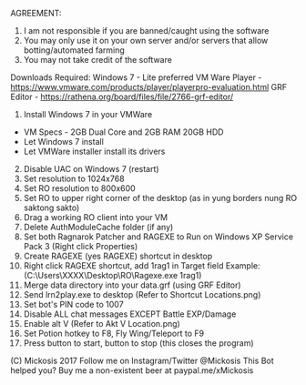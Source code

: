 AGREEMENT:
1. I am not responsible if you are banned/caught using the software
2. You may only use it on your own server and/or servers that allow botting/automated farming
3. You may not take credit of the software

Downloads Required:
Windows 7 - Lite preferred
VM Ware Player - https://www.vmware.com/products/player/playerpro-evaluation.html
GRF Editor - https://rathena.org/board/files/file/2766-grf-editor/

1. Install Windows 7 in your VMWare
- VM Specs - 2GB Dual Core and 2GB RAM 20GB HDD
- Let Windows 7 install
- Let VMWare installer install its drivers
2. Disable UAC on Windows 7 (restart)
3. Set resolution to 1024x768
4. Set RO resolution to 800x600
5. Set RO to upper right corner of the desktop (as in yung borders nung RO saktong sakto)
6. Drag a working RO client into your VM
7. Delete AuthModuleCache folder (if any)
8. Set both Ragnarok Patcher and RAGEXE to Run on Windows XP Service Pack 3 (Right click Properties)
9. Create RAGEXE (yes RAGEXE) shortcut in desktop
10. Right click RAGEXE shortcut, add 1rag1 in Target field Example: (C:\Users\XXXX\Desktop\RO\Ragexe.exe 1rag1)
11. Merge data directory into your data.grf (using GRF Editor)
12. Send lrn2play.exe to desktop (Refer to Shortcut Locations.png)
13. Set bot's PIN code to 1007
14. Disable ALL chat messages EXCEPT Battle EXP/Damage
15. Enable alt V (Refer to Akt V Location.png)
16. Set Potion hotkey to F8, Fly Wing/Teleport to F9
17. Press <HOME> button to start, <END> button to stop (this closes the program)

(C) Mickosis 2017
Follow me on Instagram/Twitter @Mickosis
This Bot helped you? Buy me a non-existent beer at paypal.me/xMickosis
